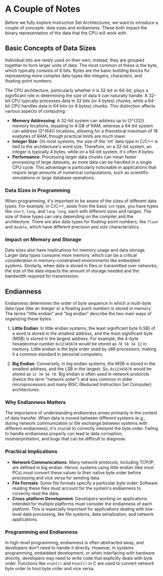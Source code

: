 # A Couple of Notes

Before we fully explore Instruction Set Architectures, we want to introduce a couple of concepts: data sizes and endianness.  These both impact the binary representation of the data that the CPU will work with.  

## Basic Concepts of Data Sizes

Individual bits are rarely used on their own; instead, they are grouped together to form larger units of data. The most common of these is the byte, which typically consists of 8 bits. Bytes are the basic building blocks for representing more complex data types like integers, characters, and floating-point numbers.

The CPU architecture, particularly whether it is 32-bit or 64-bit, plays a significant role in determining the size of data it can naturally handle. A 32-bit CPU typically processes data in 32 bits (or 4 bytes) chunks, while a 64-bit CPU handles data in 64 bits (or 8 bytes) chunks. This distinction affects various aspects of computing:

- **Memory Addressing**: A 32-bit system can address up to \(2^{32}\) memory locations, equating to 4 GB of RAM, whereas a 64-bit system can address \(2^{64}\) locations, allowing for a theoretical maximum of 16 exabytes of RAM, though practical limits are much lower.
- **Integer Size**: On most systems, the size of the 'int' data type in C/C++ is tied to the architecture's word size. Therefore, on a 32-bit system, an integer is typically 4 bytes, while on a 64-bit system, it's often 8 bytes.
- **Performance**: Processing larger data chunks can mean faster processing of large datasets, as more data can be handled in a single CPU cycle. This advantage is particularly noticeable in applications that require large amounts of numerical computations, such as scientific simulations or large database operations.

### Data Sizes in Programming

When programming, it's important to be aware of the sizes of different data types. For example, in C/C++, aside from the basic `int` type, you have types like `short`, `long`, and `long long`, each with different sizes and ranges. The size of these types can vary depending on the compiler and the architecture. There are also data types for floating-point numbers, like `float` and `double`, which have different precision and size characteristics.

### Impact on Memory and Storage

Data sizes also have implications for memory usage and data storage. Larger data types consume more memory, which can be a critical consideration in memory-constrained environments like embedded systems. Similarly, when data is stored in files or transmitted over networks, the size of the data impacts the amount of storage needed and the bandwidth required for transmission.

## Endianness

Endianness determines the order of byte sequence in which a multi-byte data type (like an integer or a floating point number) is stored in memory. The terms "little endian" and "big endian" describe the two main ways of organizing these bytes.

1. **Little Endian**: In little endian systems, the least significant byte (LSB) of a word is stored in the smallest address, and the most significant byte (MSB) is stored in the largest address. For example, the 4-byte hexadecimal number `0x12345678` would be stored as `78 56 34 12` in memory. Little endian is the byte order used by x86 processors, making it a common standard in personal computers.

2. **Big Endian**: Conversely, in big endian systems, the MSB is stored in the smallest address, and the LSB in the largest. So, `0x12345678` would be stored as `12 34 56 78`. Big endian is often used in network protocols (hence the term "network order") and was common in older microprocessors and many RISC (Reduced Instruction Set Computer) architectures.

### Why Endianness Matters

The importance of understanding endianness arises primarily in the context of data transfer. When data is moved between different systems (e.g., during network communication or file exchange between systems with different endianness), it's crucial to correctly interpret the byte order. Failing to handle endianness properly can lead to data corruption, misinterpretation, and bugs that can be difficult to diagnose.

### Practical Implications

- **Network Communications**: Many network protocols, including TCP/IP, are defined in big endian. Hence, systems using little endian (like most PCs) must convert these values to their native byte order before processing and vice versa for sending data.
- **File Formats**: Some file formats specify a particular byte order. Software reading these files must account for the system's endianness to correctly read the data.
- **Cross-platform Development**: Developers working on applications intended for multiple platforms must consider the endianness of each platform. This is especially important for applications dealing with low-level data processing, like file systems, data serialization, and network applications.

### Programming and Endianness

In high-level programming, endianness is often abstracted away, and developers don't need to handle it directly. However, in systems programming, embedded development, or when interfacing with hardware directly, developers may need to write code that explicitly deals with byte order. Functions like `ntohl()` and `htonl()` in C are used to convert network byte order to host byte order and vice versa.
